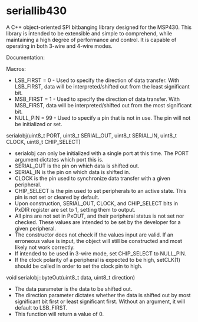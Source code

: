 # seriallib430
A C++ object-oriented SPI bitbanging library designed for the MSP430. This library is intended to be extensible and simple to comprehend, while maintaining a high degree of performance and control. It is capable of operating in both 3-wire and 4-wire modes. 

Documentation:

  Macros:
   - LSB_FIRST = 0 - Used to specify the direction of data transfer. With LSB_FIRST, data will be interpreted/shifted out from the least significant bit.
   - MSB_FIRST = 1 - Used to specify the direction of data transfer. With MSB_FIRST, data will be interpreted/shifted out from the most significant bit.
   - NULL_PIN = 99 - Used to specify a pin that is not in use. The pin will not be initialized or set.
    
serialobj(uint8_t PORT, uint8_t SERIAL_OUT, uint8_t SERIAL_IN, uint8_t CLOCK, uint8_t CHIP_SELECT)
  - serialobj can only be initialized with a single port at this time. The PORT argument dictates which port this is.
  - SERIAL_OUT is the pin on which data is shifted out.  
  - SERIAL_IN is the pin on which data is shifted in.
  - CLOCK is the pin used to synchronize data transfer with a given peripheral.
  - CHIP_SELECT is the pin used to set peripherals to an active state. This pin is not set or cleared by default.
  - Upon construction, SERIAL_OUT, CLOCK, and CHIP_SELECT bits in PxDIR register are set to 1, setting them to output.
  - All pins are not set in PxOUT, and their peripheral status is not set nor checked. These values are intended to be set by the developer for a given         peripheral.
  - The constructor does not check if the values input are valid. If an erroneous value is input, the object will still be constructed and most likely not     work correctly. 
  - If intended to be used in 3-wire mode, set CHIP_SELECT to NULL_PIN.
  - If the clock polarity of a peripheral is expected to be high, setCLK(1) should be called in order to set the clock pin to high.

void serialobj::byteOut(uint8_t data, uint8_t direction)
  - The data parameter is the data to be shifted out.
  - The direction parameter dictates whether the data is shifted out by most significant bit first or least significant first. Without an argument, it will     default to LSB_FIRST.
  - This function will return a value of 0.
